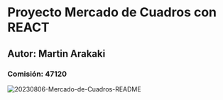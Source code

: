 # Proyecto Mercado de Cuadros con REACT
## Autor: Martin Arakaki
### Comisión: 47120


![20230806-Mercado-de-Cuadros-README](https://github.com/MArakak1/PreEntrega-Arakaki/assets/119369485/de6b04b2-1c5e-466e-8465-50a32ade537c)
